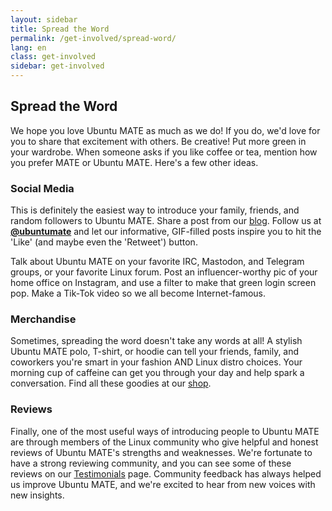 ```yaml
---
layout: sidebar
title: Spread the Word
permalink: /get-involved/spread-word/
lang: en
class: get-involved
sidebar: get-involved
---
```


## Spread the Word

We hope you love Ubuntu MATE as much as we do! If you do, we'd love for you to
share that excitement with others. Be creative! Put more green in your wardrobe.
When someone asks if you like coffee or tea, mention how you prefer MATE or
Ubuntu MATE. Here's a few other ideas.

### Social Media

This is definitely the easiest way to introduce your family, friends, and
random followers to Ubuntu MATE. Share a post from our [blog](/blog/). Follow
us at **[@ubuntumate](https://twitter.com/ubuntu_mate)**
and let our informative, GIF-filled posts inspire you to hit the 'Like' (and
maybe even the 'Retweet') button.

Talk about Ubuntu MATE on your favorite IRC,
Mastodon, and Telegram groups, or your favorite Linux forum. Post an
influencer-worthy pic of your home office on Instagram, and use a filter to make
that green login screen pop. Make a Tik-Tok video so we all become Internet-famous.

### Merchandise

Sometimes, spreading the word doesn't take any words at all! A stylish Ubuntu
MATE polo, T-shirt, or hoodie can tell your friends, family, and coworkers you're
 smart in your fashion AND Linux distro choices. Your morning cup of caffeine
 can get you through your day and help spark a conversation. Find all these
 goodies at our [shop](/shop/).

### Reviews

Finally, one of the most useful ways of introducing people to Ubuntu MATE are
through members of the Linux community who give helpful and honest reviews of
Ubuntu MATE's strengths and weaknesses. We're fortunate to have a strong
reviewing community, and you can see some of these reviews on our
[Testimonials](/about/testimonials/) page. Community feedback has always helped
us improve Ubuntu MATE, and we're excited to hear from new voices with new insights.
